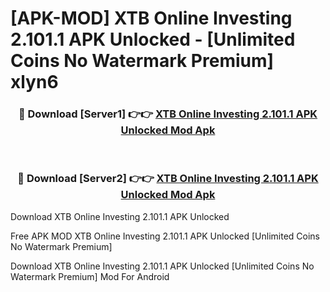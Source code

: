 # [APK-MOD] XTB Online Investing 2.101.1 APK Unlocked - [Unlimited Coins No Watermark Premium] xlyn6



<div align="center">
<h3>🔴 Download [Server1] 👉👉 <a href="https://momento.my/?title=XTB_Online_Investing_2.101.1_APK_Unlocked">XTB Online Investing 2.101.1 APK Unlocked Mod Apk</a></h3><br>

<h3>🔴 Download [Server2] 👉👉 <a href="https://momento.my/?title=XTB_Online_Investing_2.101.1_APK_Unlocked">XTB Online Investing 2.101.1 APK Unlocked Mod Apk</a></h3>
</div>



Download XTB Online Investing 2.101.1 APK Unlocked 

Free APK MOD XTB Online Investing 2.101.1 APK Unlocked [Unlimited Coins No Watermark Premium]

Download XTB Online Investing 2.101.1 APK Unlocked [Unlimited Coins No Watermark Premium] Mod For Android
